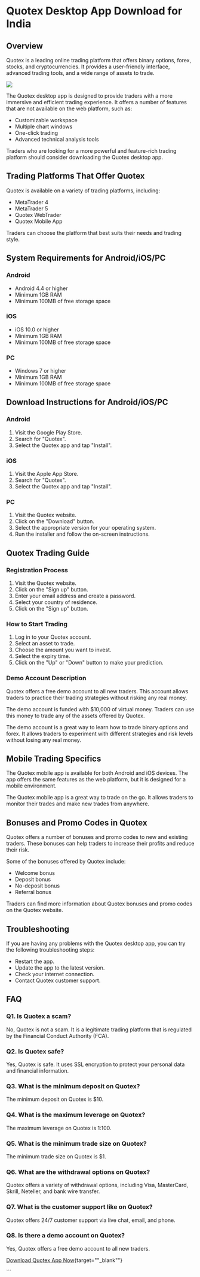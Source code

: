 # Quotex Desktop App Download for India

## Overview

Quotex is a leading online trading platform that offers binary options,
forex, stocks, and cryptocurrencies. It provides a user-friendly
interface, advanced trading tools, and a wide range of assets to trade.

[![](https://static.quotex.io/files/10_en/300_250.jpg)](https://traff.sbs/brokerqxlid)

The Quotex desktop app is designed to provide traders with a more
immersive and efficient trading experience. It offers a number of
features that are not available on the web platform, such as:

-   Customizable workspace
-   Multiple chart windows
-   One-click trading
-   Advanced technical analysis tools

Traders who are looking for a more powerful and feature-rich trading
platform should consider downloading the Quotex desktop app.

## Trading Platforms That Offer Quotex

Quotex is available on a variety of trading platforms, including:

-   MetaTrader 4
-   MetaTrader 5
-   Quotex WebTrader
-   Quotex Mobile App

Traders can choose the platform that best suits their needs and trading
style.

## System Requirements for Android/iOS/PC

### Android

-   Android 4.4 or higher
-   Minimum 1GB RAM
-   Minimum 100MB of free storage space

### iOS

-   iOS 10.0 or higher
-   Minimum 1GB RAM
-   Minimum 100MB of free storage space

### PC

-   Windows 7 or higher
-   Minimum 1GB RAM
-   Minimum 100MB of free storage space

## Download Instructions for Android/iOS/PC

### Android

1.  Visit the Google Play Store.
2.  Search for "Quotex".
3.  Select the Quotex app and tap "Install".

### iOS

1.  Visit the Apple App Store.
2.  Search for "Quotex".
3.  Select the Quotex app and tap "Install".

### PC

1.  Visit the Quotex website.
2.  Click on the "Download" button.
3.  Select the appropriate version for your operating system.
4.  Run the installer and follow the on-screen instructions.

## Quotex Trading Guide

### Registration Process

1.  Visit the Quotex website.
2.  Click on the "Sign up" button.
3.  Enter your email address and create a password.
4.  Select your country of residence.
5.  Click on the "Sign up" button.

### How to Start Trading

1.  Log in to your Quotex account.
2.  Select an asset to trade.
3.  Choose the amount you want to invest.
4.  Select the expiry time.
5.  Click on the "Up" or "Down" button to make your
    prediction.

### Demo Account Description

Quotex offers a free demo account to all new traders. This account
allows traders to practice their trading strategies without risking any
real money.

The demo account is funded with \$10,000 of virtual money. Traders can
use this money to trade any of the assets offered by Quotex.

The demo account is a great way to learn how to trade binary options and
forex. It allows traders to experiment with different strategies and
risk levels without losing any real money.

## Mobile Trading Specifics

The Quotex mobile app is available for both Android and iOS devices. The
app offers the same features as the web platform, but it is designed for
a mobile environment.

The Quotex mobile app is a great way to trade on the go. It allows
traders to monitor their trades and make new trades from anywhere.

## Bonuses and Promo Codes in Quotex

Quotex offers a number of bonuses and promo codes to new and existing
traders. These bonuses can help traders to increase their profits and
reduce their risk.

Some of the bonuses offered by Quotex include:

-   Welcome bonus
-   Deposit bonus
-   No-deposit bonus
-   Referral bonus

Traders can find more information about Quotex bonuses and promo codes
on the Quotex website.

## Troubleshooting

If you are having any problems with the Quotex desktop app, you can try
the following troubleshooting steps:

-   Restart the app.
-   Update the app to the latest version.
-   Check your internet connection.
-   Contact Quotex customer support.

## FAQ

### Q1. Is Quotex a scam?

No, Quotex is not a scam. It is a legitimate trading platform that is
regulated by the Financial Conduct Authority (FCA).

### Q2. Is Quotex safe?

Yes, Quotex is safe. It uses SSL encryption to protect your personal
data and financial information.

### Q3. What is the minimum deposit on Quotex?

The minimum deposit on Quotex is \$10.

### Q4. What is the maximum leverage on Quotex?

The maximum leverage on Quotex is 1:100.

### Q5. What is the minimum trade size on Quotex?

The minimum trade size on Quotex is \$1.

### Q6. What are the withdrawal options on Quotex?

Quotex offers a variety of withdrawal options, including Visa,
MasterCard, Skrill, Neteller, and bank wire transfer.

### Q7. What is the customer support like on Quotex?

Quotex offers 24/7 customer support via live chat, email, and phone.

### Q8. Is there a demo account on Quotex?

Yes, Quotex offers a free demo account to all new traders.

[Download Quotex App
Now](\%22https://traff.sbs/quotexonelink\%22){target=""_blank""}

\`\`\`

